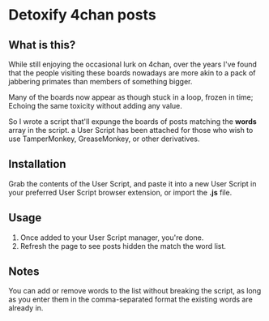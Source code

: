 # Detoxify 4chan posts

## What is this?

While still enjoying the occasional lurk on 4chan, over the years I've found that the people visiting these boards nowadays are more akin to a pack of jabbering primates than members of something bigger.

Many of the boards now appear as though stuck in a loop, frozen in time; Echoing the same toxicity without adding any value. 

So I wrote a script that'll expunge the boards of posts matching the **words** array in the script. a User Script has been attached for those who wish to use TamperMonkey, GreaseMonkey, or other derivatives. 

## Installation

Grab the contents of the User Script, and paste it into a new User Script in your preferred User Script browser extension, or import the **.js** file.

## Usage

1. Once added to your User Script manager, you're done.
2. Refresh the page to see posts hidden the match the word list.

## Notes
You can add or remove words to the list without breaking the script, as long as you enter them in the comma-separated format the existing words are already in.